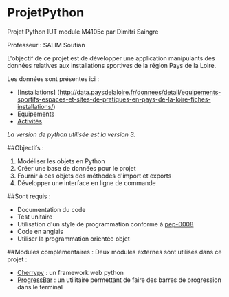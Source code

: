 # ProjetPython
Projet Python IUT module M4105c par Dimitri Saingre

Professeur : SALIM Soufian

L'objectif de ce projet est de développer une application manipulants des données relatives aux installations sportives de la région Pays de la Loire.

Les données sont présentes ici :
* [Installations] (http://data.paysdelaloire.fr/donnees/detail/equipements-sportifs-espaces-et-sites-de-pratiques-en-pays-de-la-loire-fiches-installations/)
* [Equipements](http://data.paysdelaloire.fr/donnees/detail/equipements-sportifs-espaces-et-sites-de-pratiques-en-pays-de-la-loire-fiches-equipements/)
* [Activités](http://data.paysdelaloire.fr/donnees/detail/equipements-sportifs-espaces-et-sites-de-pratiques-en-pays-de-la-loire-activites-des-fiches-equ/)

*La version de python utilisée est la version 3.*

##Objectifs :
1. Modéliser les objets en Python
2. Créer une base de données pour le projet
3. Fournir à ces objets des méthodes d'import et exports
4. Développer une interface en ligne de commande

##Sont requis :
- Documentation du code
- Test unitaire
- Utilisation d'un style de programmation conforme à [pep-0008](https://www.python.org/dev/peps/pep-0008/)
- Code en anglais
- Utiliser la programmation orientée objet

##Modules complémentaires :
Deux modules externes sont utilisés dans ce projet :
- [Cherrypy](https://github.com/cherrypy/cherrypy) : un framework web python
- [ProgressBar](https://github.com/coagulant/progressbar-python3) : un utilitaire permettant de faire des barres de progression dans le terminal


